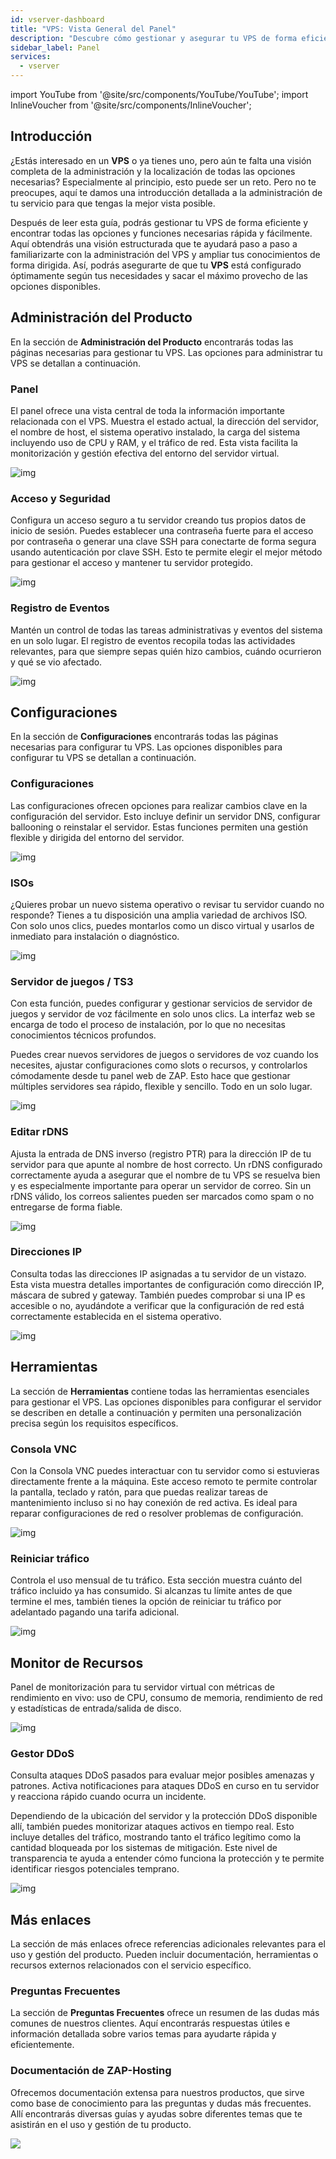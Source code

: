 ```yaml
---
id: vserver-dashboard
title: "VPS: Vista General del Panel"
description: "Descubre cómo gestionar y asegurar tu VPS de forma eficiente con una vista clara de las funciones y opciones clave → Aprende más ahora"
sidebar_label: Panel
services:
  - vserver
---
```


import YouTube from '@site/src/components/YouTube/YouTube';
import InlineVoucher from '@site/src/components/InlineVoucher';

## Introducción

¿Estás interesado en un **VPS** o ya tienes uno, pero aún te falta una visión completa de la administración y la localización de todas las opciones necesarias? Especialmente al principio, esto puede ser un reto. Pero no te preocupes, aquí te damos una introducción detallada a la administración de tu servicio para que tengas la mejor vista posible.

Después de leer esta guía, podrás gestionar tu VPS de forma eficiente y encontrar todas las opciones y funciones necesarias rápida y fácilmente. Aquí obtendrás una visión estructurada que te ayudará paso a paso a familiarizarte con la administración del VPS y ampliar tus conocimientos de forma dirigida. Así, podrás asegurarte de que tu **VPS** está configurado óptimamente según tus necesidades y sacar el máximo provecho de las opciones disponibles.

## Administración del Producto

En la sección de **Administración del Producto** encontrarás todas las páginas necesarias para gestionar tu VPS. Las opciones para administrar tu VPS se detallan a continuación.

### Panel

El panel ofrece una vista central de toda la información importante relacionada con el VPS. Muestra el estado actual, la dirección del servidor, el nombre de host, el sistema operativo instalado, la carga del sistema incluyendo uso de CPU y RAM, y el tráfico de red. Esta vista facilita la monitorización y gestión efectiva del entorno del servidor virtual.

![img](https://screensaver01.zap-hosting.com/index.php/s/JfJKCwtG9opJZ2H/preview)

### Acceso y Seguridad

Configura un acceso seguro a tu servidor creando tus propios datos de inicio de sesión. Puedes establecer una contraseña fuerte para el acceso por contraseña o generar una clave SSH para conectarte de forma segura usando autenticación por clave SSH. Esto te permite elegir el mejor método para gestionar el acceso y mantener tu servidor protegido.

![img](https://screensaver01.zap-hosting.com/index.php/s/KR2KBzfm7kre6mN/preview)

### Registro de Eventos

Mantén un control de todas las tareas administrativas y eventos del sistema en un solo lugar. El registro de eventos recopila todas las actividades relevantes, para que siempre sepas quién hizo cambios, cuándo ocurrieron y qué se vio afectado.

![img](https://screensaver01.zap-hosting.com/index.php/s/w9AHMNnPtBtZY2L/preview)

## Configuraciones

En la sección de **Configuraciones** encontrarás todas las páginas necesarias para configurar tu VPS. Las opciones disponibles para configurar tu VPS se detallan a continuación.

### Configuraciones

Las configuraciones ofrecen opciones para realizar cambios clave en la configuración del servidor. Esto incluye definir un servidor DNS, configurar ballooning o reinstalar el servidor. Estas funciones permiten una gestión flexible y dirigida del entorno del servidor.

![img](https://screensaver01.zap-hosting.com/index.php/s/esY87qKYozR4mj9/preview)

### ISOs

¿Quieres probar un nuevo sistema operativo o revisar tu servidor cuando no responde? Tienes a tu disposición una amplia variedad de archivos ISO. Con solo unos clics, puedes montarlos como un disco virtual y usarlos de inmediato para instalación o diagnóstico.

![img](https://screensaver01.zap-hosting.com/index.php/s/Ti4CNm3qp8ka6Tw/preview)

### Servidor de juegos / TS3

Con esta función, puedes configurar y gestionar servicios de servidor de juegos y servidor de voz fácilmente en solo unos clics. La interfaz web se encarga de todo el proceso de instalación, por lo que no necesitas conocimientos técnicos profundos.

Puedes crear nuevos servidores de juegos o servidores de voz cuando los necesites, ajustar configuraciones como slots o recursos, y controlarlos cómodamente desde tu panel web de ZAP. Esto hace que gestionar múltiples servidores sea rápido, flexible y sencillo. Todo en un solo lugar.

![img](https://screensaver01.zap-hosting.com/index.php/s/dQ6d8LctpNcsd6H/preview)

### Editar rDNS

Ajusta la entrada de DNS inverso (registro PTR) para la dirección IP de tu servidor para que apunte al nombre de host correcto. Un rDNS configurado correctamente ayuda a asegurar que el nombre de tu VPS se resuelva bien y es especialmente importante para operar un servidor de correo. Sin un rDNS válido, los correos salientes pueden ser marcados como spam o no entregarse de forma fiable.

![img](https://screensaver01.zap-hosting.com/index.php/s/jmG7RJHoA22dtpx/preview)

### Direcciones IP

Consulta todas las direcciones IP asignadas a tu servidor de un vistazo. Esta vista muestra detalles importantes de configuración como dirección IP, máscara de subred y gateway. También puedes comprobar si una IP es accesible o no, ayudándote a verificar que la configuración de red está correctamente establecida en el sistema operativo.

![img](https://screensaver01.zap-hosting.com/index.php/s/8gWkFMJFpBPNwiW/preview)

## Herramientas

La sección de **Herramientas** contiene todas las herramientas esenciales para gestionar el VPS. Las opciones disponibles para configurar el servidor se describen en detalle a continuación y permiten una personalización precisa según los requisitos específicos.

### Consola VNC

Con la Consola VNC puedes interactuar con tu servidor como si estuvieras directamente frente a la máquina. Este acceso remoto te permite controlar la pantalla, teclado y ratón, para que puedas realizar tareas de mantenimiento incluso si no hay conexión de red activa. Es ideal para reparar configuraciones de red o resolver problemas de configuración.

![img](https://screensaver01.zap-hosting.com/index.php/s/pdiHAkFJGYTmdjp/download)

### Reiniciar tráfico

Controla el uso mensual de tu tráfico. Esta sección muestra cuánto del tráfico incluido ya has consumido. Si alcanzas tu límite antes de que termine el mes, también tienes la opción de reiniciar tu tráfico por adelantado pagando una tarifa adicional.

![img](https://screensaver01.zap-hosting.com/index.php/s/AjQ7xFjGBHLBJY7/preview)

## Monitor de Recursos

Panel de monitorización para tu servidor virtual con métricas de rendimiento en vivo: uso de CPU, consumo de memoria, rendimiento de red y estadísticas de entrada/salida de disco.

![img](https://screensaver01.zap-hosting.com/index.php/s/aQWRa6yEbF7BbEC/preview)

### Gestor DDoS

Consulta ataques DDoS pasados para evaluar mejor posibles amenazas y patrones. Activa notificaciones para ataques DDoS en curso en tu servidor y reacciona rápido cuando ocurra un incidente.

Dependiendo de la ubicación del servidor y la protección DDoS disponible allí, también puedes monitorizar ataques activos en tiempo real. Esto incluye detalles del tráfico, mostrando tanto el tráfico legítimo como la cantidad bloqueada por los sistemas de mitigación. Este nivel de transparencia te ayuda a entender cómo funciona la protección y te permite identificar riesgos potenciales temprano.

![img](https://screensaver01.zap-hosting.com/index.php/s/ScCCCY52CMLgfyE/preview)

## Más enlaces
La sección de más enlaces ofrece referencias adicionales relevantes para el uso y gestión del producto. Pueden incluir documentación, herramientas o recursos externos relacionados con el servicio específico.

### Preguntas Frecuentes
La sección de **Preguntas Frecuentes** ofrece un resumen de las dudas más comunes de nuestros clientes. Aquí encontrarás respuestas útiles e información detallada sobre varios temas para ayudarte rápida y eficientemente.

### Documentación de ZAP-Hosting
Ofrecemos documentación extensa para nuestros productos, que sirve como base de conocimiento para las preguntas y dudas más frecuentes. Allí encontrarás diversas guías y ayudas sobre diferentes temas que te asistirán en el uso y gestión de tu producto.

![](https://screensaver01.zap-hosting.com/index.php/s/n48ct6aZBrNq7eT/preview)

<InlineVoucher />